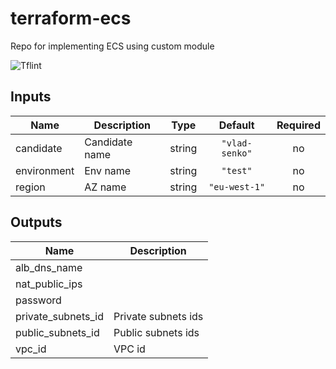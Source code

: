 # terraform-ecs

Repo for implementing ECS using custom module

![Tflint](https://github.com/sum41k/terraform-ecs/workflows/Tflint/badge.svg?branch=master)
<!-- BEGINNING OF PRE-COMMIT-TERRAFORM DOCS HOOK -->
## Inputs

| Name | Description | Type | Default | Required |
|------|-------------|:----:|:-----:|:-----:|
| candidate | Candidate name | string | `"vlad-senko"` | no |
| environment | Env name | string | `"test"` | no |
| region | AZ name | string | `"eu-west-1"` | no |

## Outputs

| Name | Description |
|------|-------------|
| alb\_dns\_name |  |
| nat\_public\_ips |  |
| password |  |
| private\_subnets\_id | Private subnets ids |
| public\_subnets\_id | Public subnets ids |
| vpc\_id | VPC id |

<!-- END OF PRE-COMMIT-TERRAFORM DOCS HOOK -->
